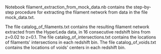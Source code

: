 Notebook filament_extraction_from_mock_data.nb contains the step-by-step procedure for extracting the filament network from data in the file mock_data.txt.

The file catalog_of_filaments.txt contains the resulting filament network extracted from the HyperLeda data, in 16 consecutive redshift bins from z=0.02 to z=0.1.
The file catalog_of_intersections.txt contains the locations of filaments' intersections in each redshift bin.
The file catalog_of_voids.txt contains the locations of voids' centers in each redshift bin.
